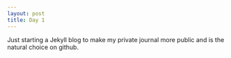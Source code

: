 ```yaml
---
layout: post
title: Day 1
---
```


Just starting a Jekyll blog to make my private journal more public and is the natural choice on github.

 